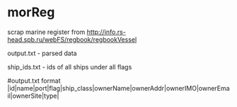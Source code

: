 # morReg
scrap marine register from http://info.rs-head.spb.ru/webFS/regbook/regbookVessel

output.txt - parsed data

ship_ids.txt - ids of all ships under all flags

#output.txt format
|id|name|port|flag|ship_class|ownerName|ownerAddr|ownerIMO|ownerEmail|ownerSite|type|